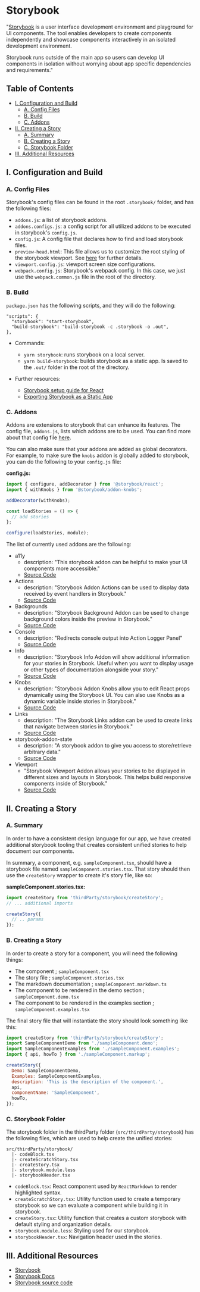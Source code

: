 # Storybook

"[Storybook](https://storybook.js.org/) is a user interface development environment and playground
for UI components. The tool enables developers to create components independently and showcase
components interactively in an isolated development environment.

Storybook runs outside of the main app so users can develop UI components in isolation without
worrying about app specific dependencies and requirements."

## Table of Contents

* [I. Configuration and Build](#markdown-header-i-configuration-and-build)
    * [A. Config Files](#markdown-header-a-config-files)
    * [B. Build](#markdown-header-b-build)
    * [C. Addons](#markdown-header-c-addons)
* [II. Creating a Story](#markdown-header-ii-creating-a-story)
    * [A. Summary](#markdown-header-a-summary)
    * [B. Creating a Story](#markdown-header-b-creating-a-story)
    * [C. Storybook Folder](#markdown-header-c-storybook-folder)
* [III. Additional Resources](#markdown-header-iii-additional-resources)

## I. Configuration and Build

### A. Config Files

Storybook's config files can be found in the root `.storybook/` folder, and has the following 
files: 

* `addons.js`: a list of storybook addons.
* `addons.configs.js`: a config script for all utilized addons to be executed in storybook's 
`config.js`.
* `config.js`: A config file that declares how to find and load storybook files.
* `preview-head.html`: This file allows us to customize the root styling of the storybook
viewport. See [here](https://storybook.js.org/docs/configurations/add-custom-head-tags/) for
further details.
* `viewport.config.js`: viewport screen size configurations.
* `webpack.config.js`: Storybook's webpack config. In this case, we just use the
`webpack.common.js` file in the root of the directory.

### B. Build

`package.json` has the following scripts, and they will do the following:

```
"scripts": {
  "storybook": "start-storybook",
  "build-storybook": "build-storybook -c .storybook -o .out",
},
```

* Commands:
    * `yarn storybook`: runs storybook on a local server.
    * `yarn build-storybook`: builds storybook as a static app. Is saved to the `.out/` folder in
     the root of the directory.

* Further resources:
    * [Storybook setup guide for React](https://storybook.js.org/docs/guides/guide-react/)
    * [Exporting Storybook as a Static App](https://storybook.js.org/docs/basics/exporting-storybook/)

### C. Addons

Addons are extensions to storybook that can enhance its features. The config file, `addons.js`, 
lists which addons are to be used. You can find more about that config file
[here](https://storybook.js.org/docs/addons/using-addons/).

You can also make sure that your addons are added as global decorators. For example, to make sure
the `knobs` addon is globally added to storybook, you can do the following to your `config.js` 
file:

**config.js:**
```js
import { configure, addDecorator } from '@storybook/react';
import { withKnobs } from '@storybook/addon-knobs';

addDecorator(withKnobs);

const loadStories = () => {
  // add stories
};

configure(loadStories, module);
```

The list of currently used addons are the following:

* a11y
    * description: "This storybook addon can be helpful to make your UI components more accessible."
    * [Source Code](https://github.com/storybookjs/storybook/tree/master/addons/a11y)
* Actions
    * description: "Storybook Addon Actions can be used to display data received by event handlers
    in Storybook."
    * [Source Code](https://github.com/storybookjs/storybook/tree/master/addons/actions)
* Backgrounds
    * description: "Storybook Background Addon can be used to change background colors inside the
     preview in Storybook."
    * [Source Code](https://github.com/storybookjs/storybook/tree/master/addons/backgrounds)
* Console
    * description: "Redirects console output into Action Logger Panel"
    * [Source Code](https://github.com/storybookjs/storybook-addon-console)
* Info
    * description: "Storybook Info Addon will show additional information for your stories in
    Storybook. Useful when you want to display usage or other types of documentation alongside your
    story."
    * [Source Code](https://github.com/storybookjs/storybook/tree/master/addons/info)
* Knobs
    * description: "Storybook Addon Knobs allow you to edit React props dynamically using the 
    Storybook UI. You can also use Knobs as a dynamic variable inside stories in Storybook."
    * [Source Code](https://github.com/storybookjs/storybook/tree/master/addons/knobs)
* Links    
    * description: "The Storybook Links addon can be used to create links that navigate between
    stories in Storybook."
    * [Source Code](https://github.com/storybookjs/storybook/tree/master/addons/links)
* storybook-addon-state
    * description: "A storybook addon to give you access to store/retrieve arbitrary data."
    * [Source Code](https://github.com/adierkens/storybook-addon-state)
* Viewport
    * "Storybook Viewport Addon allows your stories to be displayed in different sizes and 
    layouts in Storybook. This helps build responsive components inside of Storybook."
    * [Source Code](https://github.com/storybookjs/storybook/tree/master/addons/viewport)

## II. Creating a Story

### A. Summary

In order to have a consistent design language for our app, we have created additional storybook
tooling that creates consistent unified stories to help document our components.

In summary, a component, e.g. `sampleComponent.tsx`, should have a storybook file named
`sampleComponent.stories.tsx`. That story should then use the `createStory` wrapper to create it's
story file, like so:

**sampleComponent.stories.tsx:**
```js
import createStory from 'thirdParty/storybook/createStory';
// ... additional imports

createStory({
  // .. params
});
```

### B. Creating a Story

In order to create a story for a component, you will need the following things:

* The component ; `sampleComponent.tsx`
* The story file ; `sampleComponent.stories.tsx`
* The markdown documentation ; `sampleComponent.markdown.ts`
* The component to be rendered in the demo section ; `sampleComponent.demo.tsx`
* The component to be rendered in the examples section ; `sampleComponent.examples.tsx`

The final story file that will instantiate the story should look something like this:

```js
import createStory from 'thirdParty/storybook/createStory';
import SampleComponentDemo from './sampleComponent.demo';
import SampleComponentExamples from './sampleComponent.examples';
import { api, howTo } from './sampleComponent.markup';

createStory({
  Demo: SampleComponentDemo,
  Examples: SampleComponentExamples,
  description: 'This is the description of the component.',
  api,
  componentName: 'SampleComponent',
  howTo,
});
```

### C. Storybook Folder

The storybook folder in the thirdParty folder (`src/thirdParty/storybook`) has the following
files, which are used to help create the unified stories:

```
src/thirdParty/storybook/
  |- codeBlock.tsx
  |- createScratchStory.tsx
  |- createStory.tsx
  |- storybook.module.less
  |- storybookHeader.tsx
```

* `codeBlock.tsx`: React component used by `ReactMarkdown` to render highlighted syntax.
* `createScratchStory.tsx`: Utility function used to create a temporary storybook so we can
evaluate a component while building it in storybook.
* `createStory.tsx`: Utility function that creates a custom storybook with default styling and
organization details.
* `storybook.module.less`: Styling used for our storybook.
* `storybookHeader.tsx`: Navigation header used in the stories.

## III. Additional Resources

* [Storybook](https://storybook.js.org/)
* [Storybook Docs](https://storybook.js.org/docs/basics/introduction/)
* [Storybook source code](https://github.com/storybookjs/storybook)
